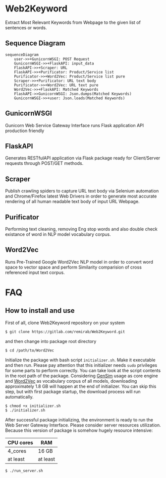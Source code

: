 # Web2Keyword
Extract Most Relevant Keywords from Webpage to the given list of sentences or words.

## Sequence Diagram
```mermaid
sequenceDiagram
    user->>+GunicornWSGI: POST Request
    GunicornWSGI->>+FlaskAPI: input_data
    FlaskAPI->>+Scraper: URL
    FlaskAPI->>+Purificator: Product/Service list
    Purificator->>+Word2Vec: Product/Service list pure
    Scraper->>+Purificator: URL text body
    Purificator->>+Word2Vec: URL text pure
    Word2Vec->>+FlaskAPI: Matched Keywords
    FlaskAPI->>GunicornWSGI: Json.dumps(Matched Keywords)
    GunicornWSGI->>+user: Json.loads(Matched Keywords)
```

## GunicornWSGI
Gunicorn Web Service Gateway Interface runs Flask application API production friendly

## FlaskAPI
Generates RESTfulAPI application via Flask package ready for Client/Server requests through POST/GET methods.

## Scraper
Publish crawling spiders to capture URL text body via Selenium automation and Chrome/Firefox latest Web Drivers in order to generate most accurate rendering of all human readable text body of input URL Webpage.
 
## Purificator
Performing text cleaning, removing Eng stop words and also double check existance of word in NLP model vocabulary corpus. 

## Word2Vec
Runs Pre-Trained Google Word2Vec NLP model in order to convert word space to vector space and perform Similarity comparision of cross referenced input text corpus.

# FAQ
## How to install and use
First of all, clone Web2Keyword repository on your system
```bash
$ git clone https://gitlab.com/remirab/Web2Keyword.git
```
and then change into package root directory
```bash
$ cd /path/to/Word2Vec
```
Initialize the package with bash script `initializer.sh`. Make it executable and then run. Please pay attention that this initializer needs `sudo` privileges for some parts to perform correctly. You can take look at the script contents in the root path of the package. Considering [GenSim](https://pypi.org/project/gensim/) usage as core engine and [Word2Vec](https://en.wikipedia.org/wiki/Word2vec) as vocabulary corpus of all models, downloading approximately 1.8 GB will happen at the end of initializer. You can skip this step, but with first package startup, the download process will run automatically. 
```bash
$ chmod +x initializer.sh
$ ./initializer.sh
```
After successful package initializing, the environment is ready to run the Web Server Gateway Interface. Please consider server resources utilization. Because this version of package is somehow hugely resource intensive:

| CPU cores     | RAM           |
| ------------- |-------------  |
| 4_cores       | 16 GB         |
| at least      | at least      |

```bash
$ ./run_server.sh
```


